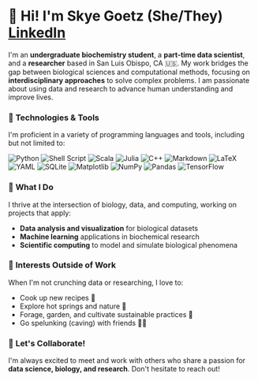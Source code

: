 # 👋 Hi! I'm Skye Goetz (She/They) [LinkedIn](https://www.linkedin.com/in/skye-lane-goetz/)

I'm an **undergraduate biochemistry student**, a **part-time data scientist**, and a **researcher** based in San Luis Obispo, CA 🇺🇸. My work bridges the gap between biological sciences and computational methods, focusing on **interdisciplinary approaches** to solve complex problems. I am passionate about using data and research to advance human understanding and improve lives.

### 🔧 **Technologies & Tools**
I'm proficient in a variety of programming languages and tools, including but not limited to:

![Python](https://img.shields.io/badge/python-3670A0?style=flat&logo=python&logoColor=ffdd54) ![Shell Script](https://img.shields.io/badge/shell_script-%23121011.svg?style=flat&logo=gnu-bash&logoColor=white) ![Scala](https://img.shields.io/badge/scala-white?style=flat&logo=scala&logoColor=red) ![Julia](https://img.shields.io/badge/-Julia-9558B2?style=flat&logo=julia&logoColor=white) ![C++](https://img.shields.io/badge/c++-%2300599C.svg?style=flat&logo=c%2B%2B&logoColor=white) ![Markdown](https://img.shields.io/badge/markdown-%23000000.svg?style=flat&logo=markdown&logoColor=white) ![LaTeX](https://img.shields.io/badge/latex-%23008080.svg?style=flat&logo=latex&logoColor=white) ![YAML](https://img.shields.io/badge/yaml-%23ffffff.svg?style=flat&logo=yaml&logoColor=151515) ![SQLite](https://img.shields.io/badge/sqlite-%2307405e.svg?style=flat&logo=sqlite&logoColor=white) ![Matplotlib](https://img.shields.io/badge/Matplotlib-%23ffffff.svg?style=flat&logo=Matplotlib&logoColor=black) ![NumPy](https://img.shields.io/badge/numpy-%23013243.svg?style=flat&logo=numpy&logoColor=white) ![Pandas](https://img.shields.io/badge/pandas-%23150458.svg?style=flat&logo=pandas&logoColor=white) ![TensorFlow](https://img.shields.io/badge/TensorFlow-%23FF6F00.svg?style=flat&logo=TensorFlow&logoColor=white)

### 🌱 **What I Do**
I thrive at the intersection of biology, data, and computing, working on projects that apply:
- **Data analysis and visualization** for biological datasets
- **Machine learning** applications in biochemical research
- **Scientific computing** to model and simulate biological phenomena

### 🌿 **Interests Outside of Work**
When I'm not crunching data or researching, I love to:
- Cook up new recipes 🍲
- Explore hot springs and nature 🌿
- Forage, garden, and cultivate sustainable practices 🌻
- Go spelunking (caving) with friends 🧗‍♀️

### 🚀 **Let's Collaborate!**
I'm always excited to meet and work with others who share a passion for **data science, biology, and research**. Don't hesitate to reach out!
